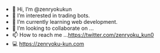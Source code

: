 - 👋 Hi, I’m @zenryokukun
- 👀 I’m interested in trading bots.
- 🌱 I’m currently learning web development.
- 💞️ I’m looking to collaborate on ...
- 📫 How to reach me ...https://twitter.com/zenryoku_kun0
- 💻 https://zenryoku-kun.com

<!---
zenryokukun/zenryokukun is a ✨ special ✨ repository because its `README.md` (this file) appears on your GitHub profile.
You can click the Preview link to take a look at your changes.
--->
